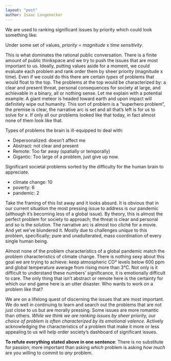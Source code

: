 ```yaml
---
layout: "post"
author: Isaac Longenecker
---
```


We are used to ranking significant issues by priority which could look something like:

Under some set of values, *priority* = *magnitude* x *time sensitivity*. 

This is what dominates the rational public conversation. There is a finite amount of public thinkspace and we try to push the issues that are most important to us. Ideally, putting values aside for a moment, we could evaluate each problem and rank order them by sheer priority (magnitude x time). Even if we could do this there are certain *types* of problems that would float to the top. The problems at the top would be characterized by: a clear and present threat, personal consequences for society at large, and achievable in a binary, all or nothing sense. Let me explain with a potential example: A giant meteor is headed toward earth and upon impact will definitely wipe out humanity. This sort of problem is a “superhero problem”, the premise is clear, the narrative arc is set and all that’s left is for us to solve for x. If only all our problems looked like that today, in fact almost none of them look like that.

Types of problems the brain is ill-equipped to deal with:

* Depersonalized: doesn’t affect me
* Abstract: not clear and present
* Remote: Too far away (spatially or temporally)
* Gigantic: Too large of a problem, just give up now.  

Significant societal problems sorted by the difficulty for the human brain to appreciate.

* climate change: 10
* poverty: 6
* pandemic: 2

Take the framing of this list away and it looks absurd. It is obvious that in our current situation the most pressing issue to address is our pandemic (although it’s becoming less of a global issue). By theory, this is almost the perfect problem for society to approach; the threat is clear and personal and so is the solution. The narrative arc is almost too cliché for a movie. And yet we’ve blundered it. Mostly due to challenges unique to this problem, specifically; pure and unadulterated, mass coordination of every single human being.

Almost none of the problem characteristics of a global pandemic match the problem characteristics of climate change. There is nothing sexy about this goal we are trying to achieve: keep atmospheric CO² levels below 600 ppm and global temperature average from rising more than 3℃. Not only is it difficult to understand these numbers’ significance, it is emotionally difficult to care. The only thing that isn’t abstract or remote here is the certainty for which our end game here is an utter disaster. Who wants to work on a problem like that?     

We are on a lifelong quest of discerning the issues that are most important. We do well in continuing to learn and search out the problems that are not just close to us but are morally pressing. Some issues are more romantic than others. *While we think we are ranking issues by sheer priority, our choice of problem is often characterized by its emotional valence.* Actively acknowledging the characteristics of a problem that make it more or less appealing to us will help order society’s dashboard of significant issues.

**To refute everything stated above in one sentence**: There is no substitute for passion; more important than asking *which* problem is asking *how much* are you willing to commit to *any* problem.
